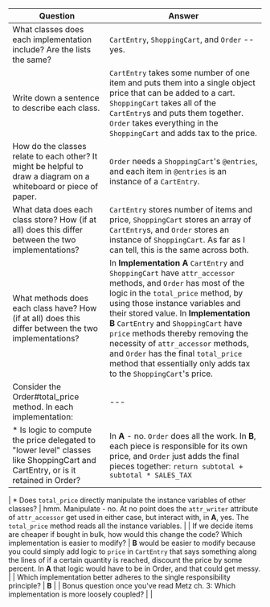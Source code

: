 |  Question 	|  Answer 	|
|---	|---	|
|  What classes does each implementation include? Are the lists the same?	|  `CartEntry`, `ShoppingCart`, and `Order` -- yes. 	|
|  Write down a sentence to describe each class.  |  `CartEntry` takes some number of one item and puts them into a single object price that can be added to a cart. `ShoppingCart` takes all of the `CartEntry`s and puts them together. `Order` takes everything in the `ShoppingCart` and adds tax to the price. |
|  How do the classes relate to each other? It might be helpful to draw a diagram on a whiteboard or piece of paper.  | `Order` needs a `ShoppingCart`'s `@entries`, and each item in `@entries` is an instance of a `CartEntry`.  |
|  What data does each class store? How (if at all) does this differ between the two implementations?  |  `CartEntry` stores number of items and price, `ShoppingCart` stores an array of `CartEntry`s, and `Order` stores an instance of `ShoppingCart`. As far as I can tell, this is the same across both.  |
|  What methods does each class have? How (if at all) does this differ between the two implementations?  |  In **Implementation A** `CartEntry` and `ShoppingCart` have `attr_accessor` methods, and `Order` has most of the logic in the `total_price` method, by using those instance variables and their stored value. In **Implementation B** `CartEntry` and `ShoppingCart` have `price` methods thereby removing the necessity of `attr_accessor` methods, and `Order` has the final `total_price` method that essentially only adds tax to the `ShoppingCart`'s price.  |
|  Consider the Order#total_price method. In each implementation:  |---  |
|  * Is logic to compute the price delegated to "lower level" classes like ShoppingCart and CartEntry, or is it retained in Order?  |  In **A** - no. `Order` does all the work. In **B**, each piece is responsible for its own price, and `Order` just adds the final pieces together: `return subtotal + subtotal * SALES_TAX` |

|  * Does `total_price` directly manipulate the instance variables of other classes?  |  hmm. Manipulate - no. At no point does the `attr_writer` attribute of `attr_accessor` get used in either case, but interact with, in **A**, yes. The `total_price` method reads all the instance variables.   |
|  If we decide items are cheaper if bought in bulk, how would this change the code? Which implementation is easier to modify?  |  **B** would be easier to modify because you could simply add logic to `price` in `CartEntry` that says something along the lines of if a certain quantity is reached, discount the price by some percent. In **A** that logic would have to be in Order, and that could get messy. |
|  Which implementation better adheres to the single responsibility principle?  |  **B**  |
|  Bonus question once you've read Metz ch. 3: Which implementation is more loosely coupled?  |    |
